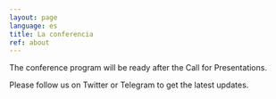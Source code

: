 ```yaml
---
layout: page
language: es
title: La conferencia
ref: about
---
```


The conference program will be ready after the Call for Presentations.

Please follow us on Twitter or Telegram to get the latest updates.
